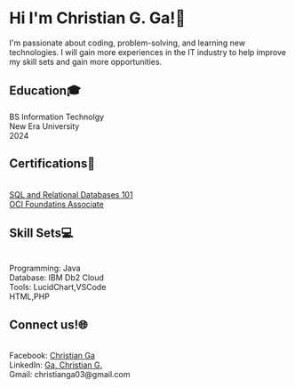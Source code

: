 <h1> Hi I'm Christian G. Ga!👋 </h1> 
I'm passionate about coding, problem-solving, and learning new technologies. I will gain more experiences in the IT industry to help improve my skill sets and gain more opportunities.


<h2>  Education🎓 </h2>
BS Information Technolgy<br>
New Era University<br>
2024

<h2>Certifications📝</h2> <br>
<a href="https://courses.cognitiveclass.ai/certificates/741df46a5645454686992347f91b4bcb">SQL and Relational Databases 101</a> <br>
<a href="about:https://brm-certview.oracle.com/ords/certview/ecertificate?ssn=OC5416116&trackId=OCI2024FNDCFA&key=896ea949f0bc3a634fd358c64fb1ef0ce73cfba1">OCI Foundatins Associate</a>


<h2>Skill Sets💻</h2> <br>
Programming: Java<br>
Database: IBM Db2 Cloud<br> 
Tools: LucidChart,VSCode<br>  
HTML,PHP



<h2>Connect us!🌐</h2> <br>
Facebook: <a href="https://www.facebook.com/christian.ga.33">Christian Ga</a> <br>
LinkedIn: <a href="https://www.linkedin.com/in/ga-christian-g-b1868b2a5"> Ga, Christian G. </a> <br>
Gmail: christianga03@gmail.com

